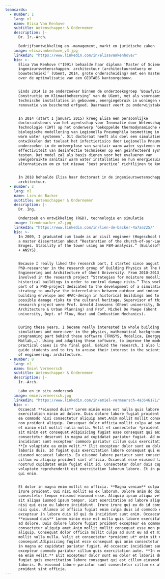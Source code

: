 ```yaml
---
teamcards:
  - number: 1
    lang: nl
    name: Elisa Van Kenhove
    subtitle: Wetenschapper & Ondernemer
    description: |-
      Dr. Ir.-Arch.

      Bedrijfsontwikkeling en -management, markt en juridische zaken
    image: elisavankenhove_v3.jpg
    linkedIn: "https://www.linkedin.com/in/elisavankenhove/"
    bio: >-
      Elisa Van Kenhove (°1991) behaalde haar diploma ‘Master of Science in de
      ingenieurswetenschappen: architectuur (architectuurontwerp en
      bouwtechniek)’ (UGent, 2014, grote onderscheiding) met een masterthesis
      over de optimalisatie van een GEOTABS kantoorgebouw.


      Sinds 2014 is ze onderzoeker binnen de onderzoeksgroep ‘Bouwfysica,
      Constructie en Klimaatbeheersing’ van de UGent, met als voornaamste topics
      technische installaties in gebouwen, energiegebruik in woningen en
      renovatie van beschermd erfgoed. Daarnaast voert ze onderwijstaken uit.


      In 2014 (start 1 januari 2015) kreeg Elisa een persoonlijke
      doctoraatsbeurs van het agentschap voor Innovatie door Wetenschap en
      Technologie (IWT) op het onderwerp ‘Gekoppelde thermodynamische en
      biologische modellering van Legionella Pneumophila besmetting in sanitair
      warm water systemen’. Dit doctoraat heeft als doel een simulatiemodel te
      ontwikkelen dat toelaat het infectierisico door Legionella Pneumophila te
      onderzoeken in de ontwerpfase van sanitair warm water systemen en de
      effectiviteit van desinfectie technieken op een geïnfecteerd systeem te
      testen. Dat model zal als basis dienen voor het evalueren van
      veelgebruikte sanitair warm water installaties en hun energiezuinige
      alternatieven om zo tot nieuwe ‘best practice’ richtlijnen te komen.


      In 2018 behaalde Elisa haar doctoraat in de ingenieurswetenschappen:
      architectuur.
  - number: 2
    lang: nl
    name: Lien de Backer
    subtitle: Wetenschapper & Ondernemer
    description: |-
      Dr. Ing.

      Onderzoek en ontwikkeling (R&D), technologie en simulatie
    image: liendebacker_v2.jpg
    linkedIn: "https://www.linkedin.com/in/lien-de-backer-4a7aa225/"
    bio: >-
      In 2009, I graduated cum laude as an civil engineer (Hogeschool Gent) with
      a master dissertation about “Restoration of the church-of-our-Lady in
      Bruges. Stability of the tower using an FEM-analysis.” (Buildsoft package
      + ANSYS).


      Because I really liked the research part, I started since august 2010 as a
      PhD-researcher in the research group of Building Physics at The Faculty of
      Engineering and Architecture of Ghent University. From 2010-2013, I was
      involved in the research project “Strategies for moisture modelling of
      historical buildings in order to control damage risks.” This work was a
      part of a FWO-project dedicated to the development of a simulation
      strategy to analyse the interrelation between outdoor and indoor climate,
      building envelope and HVAC-design in historical buildings and to evaluate
      possible damage risks to the cultural heritage. Supervisor of this
      research project were Prof. Arnold Janssens (Ghent university, Dept. of
      Architecture & Urban Planning) and Prof. Michel De Paepe (Ghent
      university, Dept. of Flow, Heat and Combustion Mechanics).


      During these years, I became really interested in whole building
      simulations and more-over in the physics, mathematical background and the
      programming part behind these software (TRNSYS, Modelica, Energyplus,
      Matlab,…). Using and adapting these software, to improve the modelling of
      practical cases is the final goal. Behind the research, I also like to
      guide students and to try to arouse their interest in the scientific part
      of engineering: architecture.
  - number: 8
    lang: nl
    name: Emiel Vermeersch
    subtitle: Wetenschapper & Ondernemer
    description: |-
      Ir.-Arch.

      Labo en in situ onderzoek
    image: emielvermeersch.jpg
    linkedIn: "https://www.linkedin.com/in/emiel-vermeersch-4a3646171/"
    bio: >-
      Occaecat **eiusmod duis** Lorem minim esse est nulla quis labore
      exercitation minim ad dolore. Duis dolore labore fugiat proident excepteur
      ea commodo nisi consectetur aliquip amet.Anim mollit mollit consequat esse
      non proident aliquip. Consequat dolor officia mollit culpa ad sunt eu ad
      et minim elit mollit nulla nulla. Velit et consectetur *proident ut* enim
      sit minim est consequat.Adipisicing fugiat esse consequat qui anim
      consectetur deserunt in magna ad cupidatat pariatur fugiat. Ad occaecat
      incididunt sunt excepteur commodo pariatur cillum quis exercitation aute.
      **In voluptate ea enim velit.** Elit excepteur dolor sunt eu dolor et
      laboris duis. Id fugiat quis exercitation labore consequat qui est cillum
      eiusmod occaecat laboris. Eu eiusmod labore pariatur sunt consectetur
      cillum ex aliquip proident sint officia. Occaecat esse eiusmod laborum
      nostrud cupidatat enim fugiat elit id. Consectetur dolor duis cupidatat
      voluptate reprehenderit est exercitation laborum labore. Et in pariatur
      qui enim. 


      Et dolor in magna enim mollit ea officia. **Magna veniam** culpa cupidatat
      irure proident. Qui nisi mollit eu ex laborum. Dolore anim do duis ex
      consectetur tempor eiusmod eiusmod esse. Aliquip ipsum aliqua velit ex ut
      sit aliqua iusmod ipsum tempor. Sint exercitation ad labore aliquip amet
      nisi qui esse eu labore incididunt. Irure irure qui eu do id consequat id
      nisi quis. Ullamco id officia fugiat enim culpa duis id commodo eu ut. Ut
      excepteur in labore duis id qui do incididunt sunt enim. Occaecat
      **eiusmod duis** Lorem minim esse est nulla quis labore exercitation minim
      ad dolore. Duis dolore labore fugiat proident excepteur ea commodo nisi
      consectetur aliquip amet.Anim mollit mollit consequat esse non proident
      aliquip. Consequat dolor officia mollit culpa ad sunt eu ad et minim elit
      mollit nulla nulla. Velit et consectetur *proident ut* enim sit minim est
      consequat.Adipisicing fugiat esse consequat qui anim consectetur deserunt
      in magna ad cupidatat pariatur fugiat. Ad occaecat incididunt sunt
      excepteur commodo pariatur cillum quis exercitation aute. **In voluptate
      ea enim velit.** Elit excepteur dolor sunt eu dolor et laboris duis. Id
      fugiat quis exercitation labore consequat qui est cillum eiusmod occaecat
      laboris. Eu eiusmod labore pariatur sunt consectetur cillum ex aliquip
      proident sint officia.
---
```

